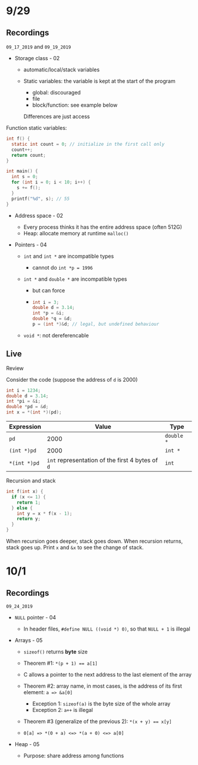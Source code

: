 # 9/29

## Recordings

`09_17_2019` and `09_19_2019`

- Storage class - 02

  - automatic/local/stack variables

  - Static variables: the variable is kept at the start of the program

    - global: discouraged
    - file
    - block/function:  see example below

    Differences are just access

Function static variables:

```c
int f() {
  static int count = 0; // initialize in the first call only
  count++;
  return count;
}

int main() {
  int s = 0;
  for (int i = 0; i < 10; i++) {
    s += f();
  }
  printf("%d", s); // 55
}
```

- Address space - 02

  - Every process thinks it has the entire address space (often 512G)
  - Heap: allocate memory at runtime `malloc()`

  

- Pointers - 04
  - `int` and `int *` are incompatible types

    - cannot do `int *p = 1996`

  - `int *` and `double *` are incompatible types

    - but can force

    - ```c
      int i = 3;
      double d = 3.14;
      int *p = &i;
      double *q = &d;
      p = (int *)&d; // legal, but undefined behaviour
      ```

  - `void *`: not dereferencable



## Live

Review

Consider the code (suppose the address of `d` is 2000)

```c
int i = 1234;
double d = 3.14;
int *pi = &i;
double *pd = &d;
int x = *(int *)(pd);
```

| Expression   | Value                                            | Type       |
| ------------ | ------------------------------------------------ | ---------- |
| `pd`         | 2000                                             | `double *` |
| `(int *)pd`  | 2000                                             | `int *`    |
| `*(int *)pd` | `int` representation of the first 4 bytes of `d` | `int`      |



Recursion and stack

```c
int f(int x) {
  if (x <= 1) {
    return 1;
  } else {
    int y = x * f(x - 1);
    return y;
  }
}
```

When recursion goes deeper, stack goes down. When recursion returns, stack goes up. Print `x` and `&x` to see the change of stack.



# 10/1

## Recordings

`09_24_2019`

- `NULL` pointer - 04

  - In header files, `#define NULL ((void *) 0)`, so that `NULL + 1` is illegal

- Arrays - 05

  - `sizeof()` returns **byte** size

  - Theorem #1: `*(p + 1) == a[1]`
  - C allows a pointer to the next address to the last element of the array
  - Theorem #2: array name, in most cases, is the address of its first element: `a => &a[0]`
    - Exception 1: `sizeof(a)` is the byte size of the whole array
    - Exception 2: `a++` is illegal
  - Theorem #3 (generalize of the previous 2): `*(x + y) == x[y]`
  - `0[a] => *(0 + a) <=> *(a + 0) <=> a[0]`

- Heap - 05

  - Purpose: share address among functions